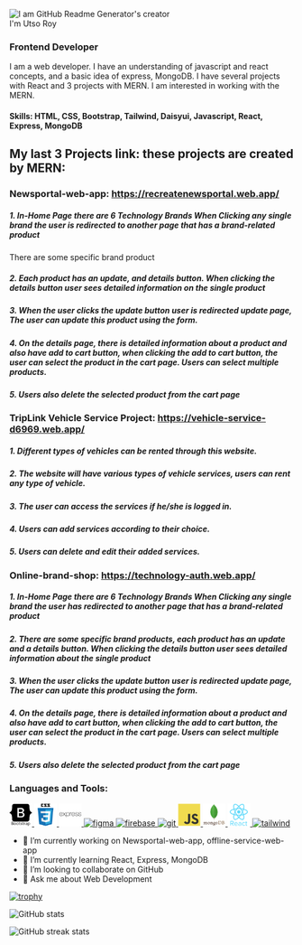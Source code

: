 ![I am GitHub Readme Generator's creator](https://ibb.co/1MTYD3j) <br/>
I'm Utso Roy
### Frontend Developer


I am a web developer. I have an understanding of javascript and react concepts, and a basic idea of express, MongoDB. I have several projects with React and 3 projects with MERN. I am interested in working with the MERN. 

#### Skills: HTML, CSS, Bootstrap, Tailwind, Daisyui, Javascript, React, Express, MongoDB

## My last 3 Projects link: these projects are created by MERN:
### Newsportal-web-app: https://recreatenewsportal.web.app/

##### 1. In-Home Page there are 6 Technology Brands When Clicking any single brand the user is redirected to another page that has a brand-related product
There are some specific brand product 
##### 2. Each product has an update, and details button. When clicking the details button user sees detailed information on the single product
##### 3. When the user clicks the update button user is redirected update page, The user can update this product using the form.
##### 4. On the details page, there is detailed information about a product and also have add to cart button, when clicking the add to cart button, the user can select the product in the cart page. Users can select multiple products.
##### 5. Users also delete the selected product from the cart page
### TripLink Vehicle Service Project: https://vehicle-service-d6969.web.app/

##### 1. Different types of vehicles can be rented through this website.
##### 2. The website will have various types of vehicle services, users can rent any type of vehicle.
##### 3. The user can access the services if he/she is logged in.
##### 4. Users can add services according to their choice.
##### 5. Users can delete and edit their added services.

### Online-brand-shop:  https://technology-auth.web.app/

##### 1. In-Home Page there are 6 Technology Brands When Clicking any single brand the user has redirected to another page that has a brand-related product
##### 2. There are some specific brand products, each product has an update and a details button. When clicking the details button user sees detailed information about the single product
##### 3. When the user clicks the update button user is redirected update page, The user can update this product using the form.
##### 4. On the details page, there is detailed information about a product and also have add to cart button, when clicking the add to cart button, the user can select the product in the cart page. Users can select multiple products.
##### 5. Users also delete the selected product from the cart page


<h3 align="left">Languages and Tools:</h3>
<p align="left"> <a href="https://getbootstrap.com" target="_blank" rel="noreferrer"> <img src="https://raw.githubusercontent.com/devicons/devicon/master/icons/bootstrap/bootstrap-plain-wordmark.svg" alt="bootstrap" width="40" height="40"/> </a> <a href="https://www.w3schools.com/css/" target="_blank" rel="noreferrer"> <img src="https://raw.githubusercontent.com/devicons/devicon/master/icons/css3/css3-original-wordmark.svg" alt="css3" width="40" height="40"/> </a> <a href="https://expressjs.com" target="_blank" rel="noreferrer"> <img src="https://raw.githubusercontent.com/devicons/devicon/master/icons/express/express-original-wordmark.svg" alt="express" width="40" height="40"/> </a> <a href="https://www.figma.com/" target="_blank" rel="noreferrer"> <img src="https://www.vectorlogo.zone/logos/figma/figma-icon.svg" alt="figma" width="40" height="40"/> </a> <a href="https://firebase.google.com/" target="_blank" rel="noreferrer"> <img src="https://www.vectorlogo.zone/logos/firebase/firebase-icon.svg" alt="firebase" width="40" height="40"/> </a> <a href="https://git-scm.com/" target="_blank" rel="noreferrer"> <img src="https://www.vectorlogo.zone/logos/git-scm/git-scm-icon.svg" alt="git" width="40" height="40"/> </a> <a href="https://developer.mozilla.org/en-US/docs/Web/JavaScript" target="_blank" rel="noreferrer"> <img src="https://raw.githubusercontent.com/devicons/devicon/master/icons/javascript/javascript-original.svg" alt="javascript" width="40" height="40"/> </a> <a href="https://www.mongodb.com/" target="_blank" rel="noreferrer"> <img src="https://raw.githubusercontent.com/devicons/devicon/master/icons/mongodb/mongodb-original-wordmark.svg" alt="mongodb" width="40" height="40"/> </a> <a href="https://reactjs.org/" target="_blank" rel="noreferrer"> <img src="https://raw.githubusercontent.com/devicons/devicon/master/icons/react/react-original-wordmark.svg" alt="react" width="40" height="40"/> </a> <a href="https://tailwindcss.com/" target="_blank" rel="noreferrer"> <img src="https://www.vectorlogo.zone/logos/tailwindcss/tailwindcss-icon.svg" alt="tailwind" width="40" height="40"/> </a> </p>


- 🔭 I’m currently working on Newsportal-web-app, offline-service-web-app 
- 🌱 I’m currently learning React, Express, MongoDB 
- 👯 I’m looking to collaborate on GitHub 
- 💬 Ask me about Web Development
  




[![trophy](https://github-profile-trophy.vercel.app/?username=nirobutso140)](https://github.com/ryo-ma/github-profile-trophy)


![GitHub stats](https://github-readme-stats.vercel.app/api?username=nirobutso140&show_icons=true&count_private=true)  

![GitHub streak stats](https://streak-stats.demolab.com/?user=nirobutso140)  



